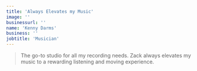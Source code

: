 ```yaml
---
title: 'Always Elevates my Music'
image: ''
businessurl: ''
name: 'Kenny Darms'
business: ''
jobtitle: 'Musician'
---
```


> The go-to studio for all my recording needs.  Zack always elevates my music to a rewarding listening and moving experience.